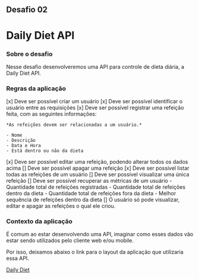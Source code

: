 ## Desafio 02

# Daily Diet API

### Sobre o desafio

Nesse desafio desenvolveremos uma API para controle de dieta diária, a Daily Diet API.

### Regras da aplicação

[x] Deve ser possível criar um usuário
[x] Deve ser possível identificar o usuário entre as requisições
[x] Deve ser possível registrar uma refeição feita, com as seguintes informações:
    
    *As refeições devem ser relacionadas a um usuário.*
    
    - Nome
    - Descrição
    - Data e Hora
    - Está dentro ou não da dieta
[x] Deve ser possível editar uma refeição, podendo alterar todos os dados acima
[] Deve ser possível apagar uma refeição
[x] Deve ser possível listar todas as refeições de um usuário
[] Deve ser possível visualizar uma única refeição
[] Deve ser possível recuperar as métricas de um usuário
    - Quantidade total de refeições registradas
    - Quantidade total de refeições dentro da dieta
    - Quantidade total de refeições fora da dieta
    - Melhor sequência de refeições dentro da dieta
[] O usuário só pode visualizar, editar e apagar as refeições o qual ele criou.

### Contexto da aplicação

É comum ao estar desenvolvendo uma API, imaginar como esses dados vão estar sendo utilizados pelo cliente web e/ou mobile.

Por isso, deixamos abaixo o link para o layout da aplicação que utilizaria essa API.

[Daily Diet](https://www.figma.com/community/file/1218573349379609244)

